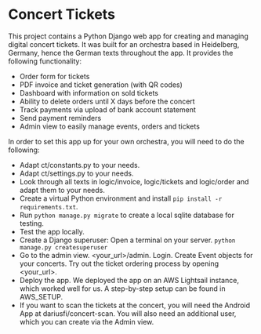 # Concert Tickets

This project contains a Python Django web app for creating and managing digital concert tickets. It was built for an orchestra based in Heidelberg, Germany, hence the German texts throughout the app. It provides the following functionality:
- Order form for tickets
- PDF invoice and ticket generation (with QR codes)
- Dashboard with information on sold tickets
- Ability to delete orders until X days before the concert
- Track payments via upload of bank account statement
- Send payment reminders
- Admin view to easily manage events, orders and tickets

In order to set this app up for your own orchestra, you will need to do the following:
- Adapt ct/constants.py to your needs.
- Adapt ct/settings.py to your needs.
- Look through all texts in logic/invoice, logic/tickets and logic/order and adapt them to your needs.
- Create a virtual Python environment and install `pip install -r requirements.txt`.
- Run `python manage.py migrate` to create a local sqlite database for testing.
- Test the app locally.
- Create a Django superuser: Open a terminal on your server. `python manage.py createsuperuser`
- Go to the admin view. <your_url>/admin. Login. Create Event objects for your concerts. Try out the ticket ordering process by opening <your_url>.
-  Deploy the app. We deployed the app on an AWS Lightsail instance, which worked well for us. A step-by-step setup can be found in AWS_SETUP. 
- If you want to scan the tickets at the concert, you will need the Android App at dariusfi/concert-scan. You will also need an additional user, which you can create via the Admin view.
